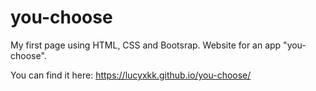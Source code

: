 # you-choose

My first page using HTML, CSS and Bootsrap. Website for an app "you-choose".

You can find it here: https://lucyxkk.github.io/you-choose/






